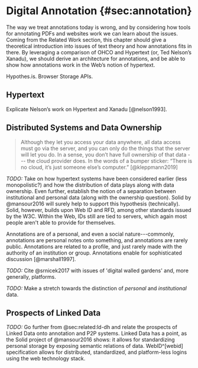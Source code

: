 # Digital Annotation {#sec:annotation}

The way we treat annotations today is wrong, and by considering how tools for annotating PDFs and websites work we can learn about the issues. Coming from the Related Work section, this chapter should give a theoretical introduction into issues of text theory and how annotations fits in there. By leveraging a comparison of OHCO and Hypertext (or, Ted Nelson’s Xanadu), we should derive an architecture for annotations, and be able to show how annotations work in the Web’s notion of hypertext.

Hypothes.is. Browser Storage APIs.

## Hypertext

Explicate Nelson’s work on Hypertext and Xanadu [@nelson1993].

## Distributed Systems and Data Ownership

> Although they let you access your data anywhere, all data access must go via the server, and you can only do the things that the server will let you do. In a sense, you don’t have full ownership of that data --- the cloud provider does. In the words of a bumper sticker: “There is no cloud, it’s just someone else’s computer.” [@kleppmann2019]

_TODO:_ Take on how hypertext systems have been considered earlier (less monopolistic?) and how the distribution of data plays along with data ownership. Even further, establish the notion of a separation between institutional and personal data (along with the ownership question). Solid by @mansour2016 will surely help to support this hypothesis (technically). Solid, however, builds upon Web ID and RFD, among other standards issued by the W3C. Within the Web, IDs still are tied to servers, which again most people aren't able to provide for themselves.

Annotations are of a personal, and even a social nature---commonly, annotations are personal notes onto something, and annotations are rarely public. Annotations are related to a profile, and just rarely made with the authority of an institution or group. Annotations enable for sophisticated discussion [@marshall1997].

_TODO:_ Cite @srnicek2017 with issues of 'digital walled gardens' and, more generally, platforms.

_TODO:_ Make a stretch towards the distinction of _personal_ and _institutional_ data.

## Prospects of Linked Data

_TODO:_ Go further from @sec:related:ld-dh and relate the prospects of Linked Data onto annotation and P2P systems. Linked Data has a point, as the Solid project of @mansour2016 shows: it allows for standardizing personal storage by exposing semantic relations of data. WebID^[webid] specification allows for distributed, standardized, and platform-less logins using the web technology stack.

[^web-id]: <https://www.w3.org/2005/Incubator/webid/spec/>


